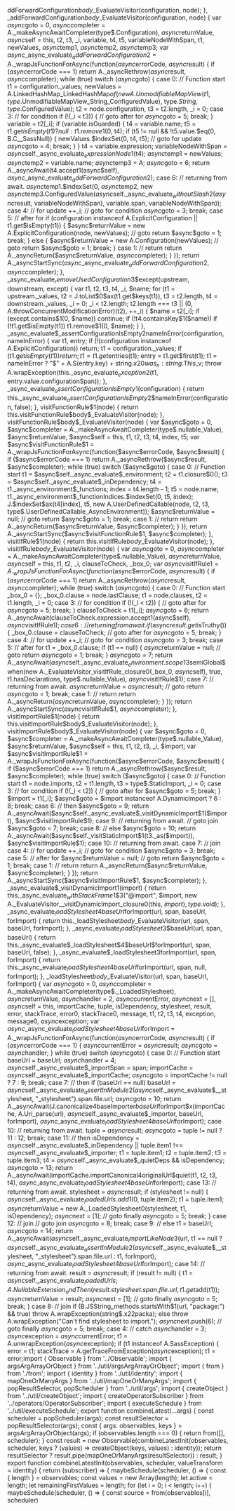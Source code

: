 ddForwardConfiguration$body$_EvaluateVisitor(configuration, node);
    },
    _addForwardConfiguration$body$_EvaluateVisitor(configuration, node) {
      var $async$goto = 0,
        $async$completer = A._makeAsyncAwaitCompleter(type$.Configuration),
        $async$returnValue, $async$self = this, t2, t3, _i, variable, t4, t5, variableNodeWithSpan, t1, newValues, $async$temp1, $async$temp2, $async$temp3;
      var $async$_async_evaluate$_addForwardConfiguration$2 = A._wrapJsFunctionForAsync(function($async$errorCode, $async$result) {
        if ($async$errorCode === 1)
          return A._asyncRethrow($async$result, $async$completer);
        while (true)
          switch ($async$goto) {
            case 0:
              // Function start
              t1 = configuration._values;
              newValues = A.LinkedHashMap_LinkedHashMap$of(new A.UnmodifiableMapView(t1, type$.UnmodifiableMapView_String_ConfiguredValue), type$.String, type$.ConfiguredValue);
              t2 = node.configuration, t3 = t2.length, _i = 0;
            case 3:
              // for condition
              if (!(_i < t3)) {
                // goto after for
                $async$goto = 5;
                break;
              }
              variable = t2[_i];
              if (variable.isGuarded) {
                t4 = variable.name;
                t5 = t1.get$isEmpty(t1) ? null : t1.remove$1(0, t4);
                if (t5 != null && !t5.value.$eq(0, B.C__SassNull)) {
                  newValues.$indexSet(0, t4, t5);
                  // goto for update
                  $async$goto = 4;
                  break;
                }
              }
              t4 = variable.expression;
              variableNodeWithSpan = $async$self._async_evaluate$_expressionNode$1(t4);
              $async$temp1 = newValues;
              $async$temp2 = variable.name;
              $async$temp3 = A;
              $async$goto = 6;
              return A._asyncAwait(t4.accept$1($async$self), $async$_async_evaluate$_addForwardConfiguration$2);
            case 6:
              // returning from await.
              $async$temp1.$indexSet(0, $async$temp2, new $async$temp3.ConfiguredValue($async$self._async_evaluate$_withoutSlash$2($async$result, variableNodeWithSpan), variable.span, variableNodeWithSpan));
            case 4:
              // for update
              ++_i;
              // goto for condition
              $async$goto = 3;
              break;
            case 5:
              // after for
              if (configuration instanceof A.ExplicitConfiguration || t1.get$isEmpty(t1)) {
                $async$returnValue = new A.ExplicitConfiguration(node, newValues);
                // goto return
                $async$goto = 1;
                break;
              } else {
                $async$returnValue = new A.Configuration(newValues);
                // goto return
                $async$goto = 1;
                break;
              }
            case 1:
              // return
              return A._asyncReturn($async$returnValue, $async$completer);
          }
      });
      return A._asyncStartSync($async$_async_evaluate$_addForwardConfiguration$2, $async$completer);
    },
    _async_evaluate$_removeUsedConfiguration$3$except(upstream, downstream, except) {
      var t1, t2, t3, t4, _i, $name;
      for (t1 = upstream._values, t2 = J.toList$0$ax(t1.get$keys(t1)), t3 = t2.length, t4 = downstream._values, _i = 0; _i < t2.length; t2.length === t3 || (0, A.throwConcurrentModificationError)(t2), ++_i) {
        $name = t2[_i];
        if (except.contains$1(0, $name))
          continue;
        if (!t4.containsKey$1($name))
          if (!t1.get$isEmpty(t1))
            t1.remove$1(0, $name);
      }
    },
    _async_evaluate$_assertConfigurationIsEmpty$2$nameInError(configuration, nameInError) {
      var t1, entry;
      if (!(configuration instanceof A.ExplicitConfiguration))
        return;
      t1 = configuration._values;
      if (t1.get$isEmpty(t1))
        return;
      t1 = t1.get$entries(t1);
      entry = t1.get$first(t1);
      t1 = nameInError ? "$" + A.S(entry.key) + string$.x20was_n : string$.This_v;
      throw A.wrapException(this._async_evaluate$_exception$2(t1, entry.value.configurationSpan));
    },
    _async_evaluate$_assertConfigurationIsEmpty$1(configuration) {
      return this._async_evaluate$_assertConfigurationIsEmpty$2$nameInError(configuration, false);
    },
    visitFunctionRule$1(node) {
      return this.visitFunctionRule$body$_EvaluateVisitor(node);
    },
    visitFunctionRule$body$_EvaluateVisitor(node) {
      var $async$goto = 0,
        $async$completer = A._makeAsyncAwaitCompleter(type$.nullable_Value),
        $async$returnValue, $async$self = this, t1, t2, t3, t4, index, t5;
      var $async$visitFunctionRule$1 = A._wrapJsFunctionForAsync(function($async$errorCode, $async$result) {
        if ($async$errorCode === 1)
          return A._asyncRethrow($async$result, $async$completer);
        while (true)
          switch ($async$goto) {
            case 0:
              // Function start
              t1 = $async$self._async_evaluate$_environment;
              t2 = t1.closure$0();
              t3 = $async$self._async_evaluate$_inDependency;
              t4 = t1._async_environment$_functions;
              index = t4.length - 1;
              t5 = node.name;
              t1._async_environment$_functionIndices.$indexSet(0, t5, index);
              J.$indexSet$ax(t4[index], t5, new A.UserDefinedCallable(node, t2, t3, type$.UserDefinedCallable_AsyncEnvironment));
              $async$returnValue = null;
              // goto return
              $async$goto = 1;
              break;
            case 1:
              // return
              return A._asyncReturn($async$returnValue, $async$completer);
          }
      });
      return A._asyncStartSync($async$visitFunctionRule$1, $async$completer);
    },
    visitIfRule$1(node) {
      return this.visitIfRule$body$_EvaluateVisitor(node);
    },
    visitIfRule$body$_EvaluateVisitor(node) {
      var $async$goto = 0,
        $async$completer = A._makeAsyncAwaitCompleter(type$.nullable_Value),
        $async$returnValue, $async$self = this, t1, t2, _i, clauseToCheck, _box_0;
      var $async$visitIfRule$1 = A._wrapJsFunctionForAsync(function($async$errorCode, $async$result) {
        if ($async$errorCode === 1)
          return A._asyncRethrow($async$result, $async$completer);
        while (true)
          switch ($async$goto) {
            case 0:
              // Function start
              _box_0 = {};
              _box_0.clause = node.lastClause;
              t1 = node.clauses, t2 = t1.length, _i = 0;
            case 3:
              // for condition
              if (!(_i < t2)) {
                // goto after for
                $async$goto = 5;
                break;
              }
              clauseToCheck = t1[_i];
              $async$goto = 6;
              return A._asyncAwait(clauseToCheck.expression.accept$1($async$self), $async$visitIfRule$1);
            case 6:
              // returning from await.
              if ($async$result.get$isTruthy()) {
                _box_0.clause = clauseToCheck;
                // goto after for
                $async$goto = 5;
                break;
              }
            case 4:
              // for update
              ++_i;
              // goto for condition
              $async$goto = 3;
              break;
            case 5:
              // after for
              t1 = _box_0.clause;
              if (t1 == null) {
                $async$returnValue = null;
                // goto return
                $async$goto = 1;
                break;
              }
              $async$goto = 7;
              return A._asyncAwait($async$self._async_evaluate$_environment.scope$1$3$semiGlobal$when(new A._EvaluateVisitor_visitIfRule_closure0(_box_0, $async$self), true, t1.hasDeclarations, type$.nullable_Value), $async$visitIfRule$1);
            case 7:
              // returning from await.
              $async$returnValue = $async$result;
              // goto return
              $async$goto = 1;
              break;
            case 1:
              // return
              return A._asyncReturn($async$returnValue, $async$completer);
          }
      });
      return A._asyncStartSync($async$visitIfRule$1, $async$completer);
    },
    visitImportRule$1(node) {
      return this.visitImportRule$body$_EvaluateVisitor(node);
    },
    visitImportRule$body$_EvaluateVisitor(node) {
      var $async$goto = 0,
        $async$completer = A._makeAsyncAwaitCompleter(type$.nullable_Value),
        $async$returnValue, $async$self = this, t1, t2, t3, _i, $import;
      var $async$visitImportRule$1 = A._wrapJsFunctionForAsync(function($async$errorCode, $async$result) {
        if ($async$errorCode === 1)
          return A._asyncRethrow($async$result, $async$completer);
        while (true)
          switch ($async$goto) {
            case 0:
              // Function start
              t1 = node.imports, t2 = t1.length, t3 = type$.StaticImport, _i = 0;
            case 3:
              // for condition
              if (!(_i < t2)) {
                // goto after for
                $async$goto = 5;
                break;
              }
              $import = t1[_i];
              $async$goto = $import instanceof A.DynamicImport ? 6 : 8;
              break;
            case 6:
              // then
              $async$goto = 9;
              return A._asyncAwait($async$self._async_evaluate$_visitDynamicImport$1($import), $async$visitImportRule$1);
            case 9:
              // returning from await.
              // goto join
              $async$goto = 7;
              break;
            case 8:
              // else
              $async$goto = 10;
              return A._asyncAwait($async$self._visitStaticImport$1(t3._as($import)), $async$visitImportRule$1);
            case 10:
              // returning from await.
            case 7:
              // join
            case 4:
              // for update
              ++_i;
              // goto for condition
              $async$goto = 3;
              break;
            case 5:
              // after for
              $async$returnValue = null;
              // goto return
              $async$goto = 1;
              break;
            case 1:
              // return
              return A._asyncReturn($async$returnValue, $async$completer);
          }
      });
      return A._asyncStartSync($async$visitImportRule$1, $async$completer);
    },
    _async_evaluate$_visitDynamicImport$1($import) {
      return this._async_evaluate$_withStackFrame$1$3("@import", $import, new A._EvaluateVisitor__visitDynamicImport_closure0(this, $import), type$.void);
    },
    _async_evaluate$_loadStylesheet$4$baseUrl$forImport(url, span, baseUrl, forImport) {
      return this._loadStylesheet$body$_EvaluateVisitor(url, span, baseUrl, forImport);
    },
    _async_evaluate$_loadStylesheet$3$baseUrl(url, span, baseUrl) {
      return this._async_evaluate$_loadStylesheet$4$baseUrl$forImport(url, span, baseUrl, false);
    },
    _async_evaluate$_loadStylesheet$3$forImport(url, span, forImport) {
      return this._async_evaluate$_loadStylesheet$4$baseUrl$forImport(url, span, null, forImport);
    },
    _loadStylesheet$body$_EvaluateVisitor(url, span, baseUrl, forImport) {
      var $async$goto = 0,
        $async$completer = A._makeAsyncAwaitCompleter(type$._LoadedStylesheet),
        $async$returnValue, $async$handler = 2, $async$currentError, $async$next = [], $async$self = this, importCache, tuple, isDependency, stylesheet, result, error, stackTrace, error0, stackTrace0, message, t1, t2, t3, t4, exception, message0, $async$exception;
      var $async$_async_evaluate$_loadStylesheet$4$baseUrl$forImport = A._wrapJsFunctionForAsync(function($async$errorCode, $async$result) {
        if ($async$errorCode === 1) {
          $async$currentError = $async$result;
          $async$goto = $async$handler;
        }
        while (true)
          switch ($async$goto) {
            case 0:
              // Function start
              baseUrl = baseUrl;
              $async$handler = 4;
              $async$self._async_evaluate$_importSpan = span;
              importCache = $async$self._async_evaluate$_importCache;
              $async$goto = importCache != null ? 7 : 9;
              break;
            case 7:
              // then
              if (baseUrl == null)
                baseUrl = $async$self._async_evaluate$_assertInModule$2($async$self._async_evaluate$__stylesheet, "_stylesheet").span.file.url;
              $async$goto = 10;
              return A._asyncAwait(J.canonicalize$4$baseImporter$baseUrl$forImport$x(importCache, A.Uri_parse(url), $async$self._async_evaluate$_importer, baseUrl, forImport), $async$_async_evaluate$_loadStylesheet$4$baseUrl$forImport);
            case 10:
              // returning from await.
              tuple = $async$result;
              $async$goto = tuple != null ? 11 : 12;
              break;
            case 11:
              // then
              isDependency = $async$self._async_evaluate$_inDependency || tuple.item1 !== $async$self._async_evaluate$_importer;
              t1 = tuple.item1;
              t2 = tuple.item2;
              t3 = tuple.item3;
              t4 = $async$self._async_evaluate$_quietDeps && isDependency;
              $async$goto = 13;
              return A._asyncAwait(importCache.importCanonical$4$originalUrl$quiet(t1, t2, t3, t4), $async$_async_evaluate$_loadStylesheet$4$baseUrl$forImport);
            case 13:
              // returning from await.
              stylesheet = $async$result;
              if (stylesheet != null) {
                $async$self._async_evaluate$_loadedUrls.add$1(0, tuple.item2);
                t1 = tuple.item1;
                $async$returnValue = new A._LoadedStylesheet0(stylesheet, t1, isDependency);
                $async$next = [1];
                // goto finally
                $async$goto = 5;
                break;
              }
            case 12:
              // join
              // goto join
              $async$goto = 8;
              break;
            case 9:
              // else
              t1 = baseUrl;
              $async$goto = 14;
              return A._asyncAwait($async$self._async_evaluate$_importLikeNode$3(url, t1 == null ? $async$self._async_evaluate$_assertInModule$2($async$self._async_evaluate$__stylesheet, "_stylesheet").span.file.url : t1, forImport), $async$_async_evaluate$_loadStylesheet$4$baseUrl$forImport);
            case 14:
              // returning from await.
              result = $async$result;
              if (result != null) {
                t1 = $async$self._async_evaluate$_loadedUrls;
                A.NullableExtension_andThen(result.stylesheet.span.file.url, t1.get$add(t1));
                $async$returnValue = result;
                $async$next = [1];
                // goto finally
                $async$goto = 5;
                break;
              }
            case 8:
              // join
              if (B.JSString_methods.startsWith$1(url, "package:") && true)
                throw A.wrapException(string$.x22packa);
              else
                throw A.wrapException("Can't find stylesheet to import.");
              $async$next.push(6);
              // goto finally
              $async$goto = 5;
              break;
            case 4:
              // catch
              $async$handler = 3;
              $async$exception = $async$currentError;
              t1 = A.unwrapException($async$exception);
              if (t1 instanceof A.SassException) {
                error = t1;
                stackTrace = A.getTraceFromException($async$exception);
                t1 = error;                                                                                                                                                                                                                                                                                                                                                                                                                                                                               import { Observable } from '../Observable';
import { argsArgArrayOrObject } from '../util/argsArgArrayOrObject';
import { from } from './from';
import { identity } from '../util/identity';
import { mapOneOrManyArgs } from '../util/mapOneOrManyArgs';
import { popResultSelector, popScheduler } from '../util/args';
import { createObject } from '../util/createObject';
import { createOperatorSubscriber } from '../operators/OperatorSubscriber';
import { executeSchedule } from '../util/executeSchedule';
export function combineLatest(...args) {
    const scheduler = popScheduler(args);
    const resultSelector = popResultSelector(args);
    const { args: observables, keys } = argsArgArrayOrObject(args);
    if (observables.length === 0) {
        return from([], scheduler);
    }
    const result = new Observable(combineLatestInit(observables, scheduler, keys
        ?
            (values) => createObject(keys, values)
        :
            identity));
    return resultSelector ? result.pipe(mapOneOrManyArgs(resultSelector)) : result;
}
export function combineLatestInit(observables, scheduler, valueTransform = identity) {
    return (subscriber) => {
        maybeSchedule(scheduler, () => {
            const { length } = observables;
            const values = new Array(length);
            let active = length;
            let remainingFirstValues = length;
            for (let i = 0; i < length; i++) {
                maybeSchedule(scheduler, () => {
                    const source = from(observables[i], scheduler)